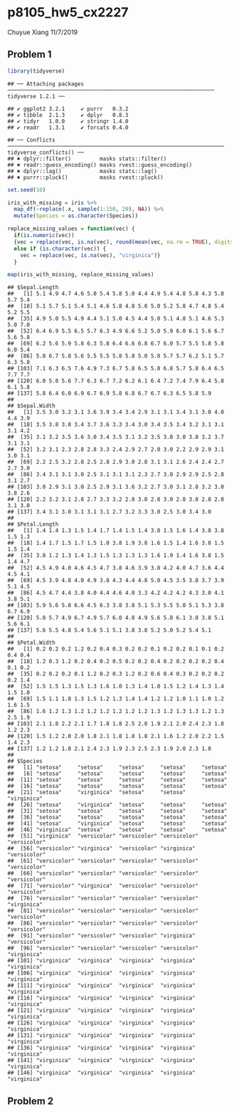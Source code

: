 p8105\_hw5\_cx2227
================
Chuyue Xiang
11/7/2019

## Problem 1

``` r
library(tidyverse)
```

    ## ── Attaching packages ───────────────────────────────────────────────────────────────── tidyverse 1.2.1 ──

    ## ✔ ggplot2 3.2.1     ✔ purrr   0.3.2
    ## ✔ tibble  2.1.3     ✔ dplyr   0.8.3
    ## ✔ tidyr   1.0.0     ✔ stringr 1.4.0
    ## ✔ readr   1.3.1     ✔ forcats 0.4.0

    ## ── Conflicts ──────────────────────────────────────────────────────────────────── tidyverse_conflicts() ──
    ## ✖ dplyr::filter()         masks stats::filter()
    ## ✖ readr::guess_encoding() masks rvest::guess_encoding()
    ## ✖ dplyr::lag()            masks stats::lag()
    ## ✖ purrr::pluck()          masks rvest::pluck()

``` r
set.seed(10)

iris_with_missing = iris %>% 
  map_df(~replace(.x, sample(1:150, 20), NA)) %>%
  mutate(Species = as.character(Species))
```

``` r
replace_missing_values = function(vec) {
  if(is.numeric(vec))
  {vec = replace(vec, is.na(vec), round(mean(vec, na.rm = TRUE), digits = 1))}
  else if (is.character(vec)) {
    vec = replace(vec, is.na(vec), "virginica")}
  }
```

``` r
map(iris_with_missing, replace_missing_values)
```

    ## $Sepal.Length
    ##   [1] 5.1 4.9 4.7 4.6 5.0 5.4 5.8 5.0 4.4 4.9 5.4 4.8 5.8 4.3 5.8 5.7 5.4
    ##  [18] 5.1 5.7 5.1 5.4 5.1 4.6 5.8 4.8 5.0 5.0 5.2 5.8 4.7 4.8 5.4 5.2 5.5
    ##  [35] 4.9 5.0 5.5 4.9 4.4 5.1 5.0 4.5 4.4 5.0 5.1 4.8 5.1 4.6 5.3 5.0 7.0
    ##  [52] 6.4 6.9 5.5 6.5 5.7 6.3 4.9 6.6 5.2 5.0 5.9 6.0 6.1 5.6 6.7 5.6 5.8
    ##  [69] 6.2 5.6 5.9 5.8 6.3 5.8 6.4 6.6 6.8 6.7 6.0 5.7 5.5 5.8 5.8 6.0 5.4
    ##  [86] 5.8 6.7 5.8 5.6 5.5 5.5 5.8 5.8 5.0 5.8 5.7 5.7 6.2 5.1 5.7 6.3 5.8
    ## [103] 7.1 6.3 6.5 7.6 4.9 7.3 6.7 5.8 6.5 5.8 6.8 5.7 5.8 6.4 6.5 7.7 7.7
    ## [120] 6.0 5.8 5.6 7.7 6.3 6.7 7.2 6.2 6.1 6.4 7.2 7.4 7.9 6.4 5.8 6.1 5.8
    ## [137] 5.8 6.4 6.0 6.9 6.7 6.9 5.8 6.8 6.7 6.7 6.3 6.5 5.8 5.9
    ## 
    ## $Sepal.Width
    ##   [1] 3.5 3.0 3.2 3.1 3.6 3.9 3.4 3.4 2.9 3.1 3.1 3.4 3.1 3.0 4.0 4.4 3.9
    ##  [18] 3.5 3.8 3.8 3.4 3.7 3.6 3.3 3.4 3.0 3.4 3.5 3.4 3.2 3.1 3.1 3.1 4.2
    ##  [35] 3.1 3.2 3.5 3.6 3.0 3.4 3.5 3.1 3.2 3.5 3.8 3.0 3.8 3.2 3.7 3.1 3.1
    ##  [52] 3.2 3.1 2.3 2.8 2.8 3.3 2.4 2.9 2.7 2.0 3.0 2.2 2.9 2.9 3.1 3.0 3.1
    ##  [69] 2.2 2.5 3.2 2.8 2.5 2.8 2.9 3.0 2.8 3.1 3.1 2.6 2.4 2.4 2.7 2.7 3.0
    ##  [86] 3.4 3.1 3.1 3.0 2.5 3.1 3.1 3.1 2.3 2.7 3.0 2.9 2.9 2.5 2.8 3.1 2.7
    ## [103] 3.0 2.9 3.1 3.0 2.5 2.9 3.1 3.6 3.2 2.7 3.0 3.1 2.8 3.2 3.0 3.8 2.6
    ## [120] 2.2 3.2 3.1 2.8 2.7 3.3 3.2 2.8 3.0 2.8 3.0 2.8 3.8 2.8 2.8 3.1 3.0
    ## [137] 3.4 3.1 3.0 3.1 3.1 3.1 2.7 3.2 3.3 3.0 2.5 3.0 3.4 3.0
    ## 
    ## $Petal.Length
    ##   [1] 1.4 1.4 1.3 1.5 1.4 1.7 1.4 1.5 1.4 3.8 1.5 1.6 1.4 3.8 3.8 1.5 1.3
    ##  [18] 1.4 1.7 1.5 1.7 1.5 1.0 3.8 1.9 3.8 1.6 1.5 1.4 1.6 3.8 1.5 1.5 1.4
    ##  [35] 3.8 1.2 1.3 1.4 1.3 1.5 1.3 1.3 1.3 1.6 1.9 1.4 1.6 3.8 1.5 1.4 4.7
    ##  [52] 4.5 4.9 4.0 4.6 4.5 4.7 3.8 4.6 3.9 3.8 4.2 4.0 4.7 3.6 4.4 4.5 4.1
    ##  [69] 4.5 3.9 4.8 4.0 4.9 3.8 4.3 4.4 4.8 5.0 4.5 3.5 3.8 3.7 3.9 5.1 4.5
    ##  [86] 4.5 4.7 4.4 3.8 4.0 4.4 4.6 4.0 3.3 4.2 4.2 4.2 4.3 3.0 4.1 3.8 5.1
    ## [103] 5.9 5.6 5.8 6.6 4.5 6.3 3.8 3.8 5.1 5.3 5.5 5.0 5.1 5.3 3.8 6.7 6.9
    ## [120] 5.0 5.7 4.9 6.7 4.9 5.7 6.0 4.8 4.9 5.6 5.8 6.1 3.8 3.8 5.1 5.6 6.1
    ## [137] 5.6 5.5 4.8 5.4 5.6 5.1 5.1 3.8 3.8 5.2 5.0 5.2 5.4 5.1
    ## 
    ## $Petal.Width
    ##   [1] 0.2 0.2 0.2 1.2 0.2 0.4 0.3 0.2 0.2 0.1 0.2 0.2 0.1 0.1 0.2 0.4 0.4
    ##  [18] 1.2 0.3 1.2 0.2 0.4 0.2 0.5 0.2 0.2 0.4 0.2 0.2 0.2 0.2 0.4 0.1 0.2
    ##  [35] 0.2 0.2 0.2 0.1 1.2 0.2 0.3 1.2 0.2 0.6 0.4 0.3 0.2 0.2 0.2 0.2 1.4
    ##  [52] 1.5 1.5 1.3 1.5 1.3 1.6 1.0 1.3 1.4 1.0 1.5 1.2 1.4 1.3 1.4 1.5 1.0
    ##  [69] 1.5 1.1 1.8 1.3 1.5 1.2 1.3 1.4 1.4 1.2 1.2 1.0 1.1 1.0 1.2 1.6 1.5
    ##  [86] 1.6 1.2 1.3 1.2 1.2 1.2 1.2 1.2 1.2 1.3 1.2 1.3 1.3 1.2 1.3 2.5 1.9
    ## [103] 2.1 1.8 2.2 2.1 1.7 1.8 1.8 2.5 2.0 1.9 2.1 2.0 2.4 2.3 1.8 1.2 2.3
    ## [120] 1.5 1.2 2.0 2.0 1.8 2.1 1.8 1.8 1.8 2.1 1.6 1.2 2.0 2.2 1.5 1.4 2.3
    ## [137] 1.2 1.2 1.8 2.1 2.4 2.3 1.9 2.3 2.5 2.3 1.9 2.0 2.3 1.8
    ## 
    ## $Species
    ##   [1] "setosa"     "setosa"     "setosa"     "setosa"     "setosa"    
    ##   [6] "setosa"     "setosa"     "setosa"     "setosa"     "setosa"    
    ##  [11] "setosa"     "setosa"     "setosa"     "setosa"     "setosa"    
    ##  [16] "setosa"     "setosa"     "setosa"     "setosa"     "setosa"    
    ##  [21] "setosa"     "virginica"  "setosa"     "setosa"     "virginica" 
    ##  [26] "setosa"     "virginica"  "setosa"     "setosa"     "setosa"    
    ##  [31] "setosa"     "setosa"     "setosa"     "setosa"     "setosa"    
    ##  [36] "setosa"     "setosa"     "setosa"     "setosa"     "setosa"    
    ##  [41] "setosa"     "virginica"  "setosa"     "setosa"     "setosa"    
    ##  [46] "virginica"  "setosa"     "setosa"     "setosa"     "setosa"    
    ##  [51] "virginica"  "versicolor" "versicolor" "versicolor" "versicolor"
    ##  [56] "versicolor" "virginica"  "versicolor" "virginica"  "versicolor"
    ##  [61] "versicolor" "versicolor" "versicolor" "versicolor" "versicolor"
    ##  [66] "versicolor" "versicolor" "versicolor" "versicolor" "versicolor"
    ##  [71] "versicolor" "virginica"  "versicolor" "versicolor" "versicolor"
    ##  [76] "versicolor" "versicolor" "versicolor" "versicolor" "virginica" 
    ##  [81] "versicolor" "versicolor" "versicolor" "versicolor" "versicolor"
    ##  [86] "versicolor" "versicolor" "versicolor" "versicolor" "versicolor"
    ##  [91] "versicolor" "versicolor" "versicolor" "virginica"  "versicolor"
    ##  [96] "versicolor" "versicolor" "versicolor" "versicolor" "virginica" 
    ## [101] "virginica"  "virginica"  "virginica"  "virginica"  "virginica" 
    ## [106] "virginica"  "virginica"  "virginica"  "virginica"  "virginica" 
    ## [111] "virginica"  "virginica"  "virginica"  "virginica"  "virginica" 
    ## [116] "virginica"  "virginica"  "virginica"  "virginica"  "virginica" 
    ## [121] "virginica"  "virginica"  "virginica"  "virginica"  "virginica" 
    ## [126] "virginica"  "virginica"  "virginica"  "virginica"  "virginica" 
    ## [131] "virginica"  "virginica"  "virginica"  "virginica"  "virginica" 
    ## [136] "virginica"  "virginica"  "virginica"  "virginica"  "virginica" 
    ## [141] "virginica"  "virginica"  "virginica"  "virginica"  "virginica" 
    ## [146] "virginica"  "virginica"  "virginica"  "virginica"  "virginica"

## Problem 2
